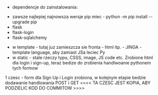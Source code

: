 - dependencje do zainstalowania:

* zawsze najlepiej najnowsza wersje pip miec - python -m pip install --upgrade pip
* flask
* flask-login
* flask-sqlalchemy

- w template - tutaj juz zamieszcza sie fronta - html itp. - JINGA - template language, aby zamiast JSa leciec Py
- w static - stale rzeczy typu, CSSS, image, JS code etc.
  Zrobione html dla login i sign-up, teraz bedize do zrobienia handlwoanie pythonem tych formow

1 czesc - form dla Sign Up i Login zrobiona, w kolejnym etapie bedzie dodawanie handlowania POST i GET
<<<< TA CZESC JEST KOPIA, ABY PODZIELIC KOD DO COMMITOW >>>>
